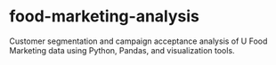# food-marketing-analysis
Customer segmentation and campaign acceptance analysis of U Food Marketing data using Python, Pandas, and visualization tools.
